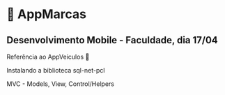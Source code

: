 # 🚀 AppMarcas
## Desenvolvimento Mobile - Faculdade, dia 17/04

Referência ao AppVeiculos 🚗

Instalando a biblioteca sql-net-pcl

MVC - Models, View, Control/Helpers
